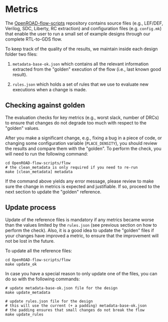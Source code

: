 # Metrics

The [OpenROAD-flow-scripts](https://github.com/The-OpenROAD-Project/OpenROAD-flow-scripts)
repository contains source files (e.g., LEF/DEF, Verilog, SDC, Liberty,
RC extraction) and configuration files (e.g. `config.mk`) that enable the user to run
a small set of example designs through our complete RTL-to-GDS flow.

To keep track of the quality of the results, we maintain inside each
design folder two files:

1. `metadata-base-ok.json` which contains all the relevant
information extracted from the "golden" execution of the flow (i.e.,
last known good result).

2. `rules.json` which holds a set of rules that we use to
evaluate new executions when a change is made.

## Checking against golden

The evaluation checks for key metrics (e.g., worst slack, number of
DRCs) to ensure that changes do not degrade too much with respect to the
"golden" values.

After you make a significant change, e.g., fixing a bug in a piece of
code, or changing some configuration variable
(`PLACE_DENSITY`), you should review the results and compare
them with the "golden". To perform the check, you will need to run the
following command:

``` shell
cd OpenROAD-flow-scripts/flow
# the clean_metadata is only required if you need to re-run
make [clean_metadata] metadata
```

If the command above yields any error message, please review to
make sure the change in metrics is expected and justifiable. If so,
proceed to the next section to update the "golden" reference.

## Update process

Update of the reference files is mandatory if any metrics became worse
than the values limited by the `rules.json` (see previous
section on how to perform the check). Also, it is a good idea to update
the "golden" files if your changes have improved a metric, to ensure that
the improvement will not be lost in the future.

To update all the reference files:

``` shell
cd OpenROAD-flow-scripts/flow
make update_ok
```

In case you have a special reason to only update one of the files, you
can do so with the following commands:

``` shell
# update metadata-base-ok.json file for the design
make update_metadata

# update rules.json file for the design
# this will use the current (+ a padding) metadata-base-ok.json
# the padding ensures that small changes do not break the flow
make update_rules
```
